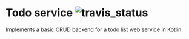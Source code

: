 # Todo service ![travis_status](https://travis-ci.org/pascalschumann/todo-service.svg?branch=master)

Implements a basic CRUD backend for a todo list web service in Kotlin.
